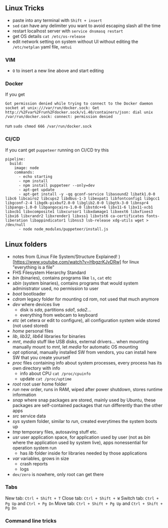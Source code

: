 ## Linux Tricks

- paste into any terminal with `Shift + insert` 
- `sed` can have any delimiter you want to avoid escaping slash all the time 
- restart localhost server with `service dnsmasq restart`
- get OS details `cat /etc/os-release` 
- edit network setting on system without UI without editing the `/etc/netplan` yaml file, `nmtui`

### VIM 
- `O` to insert a new line above and start editing

### Docker
If you get 
```
Got permission denied while trying to connect to the Docker daemon socket at unix:///var/run/docker.sock: Get http://%2Fvar%2Frun%2Fdocker.sock/v1.40/containers/json: dial unix /var/run/docker.sock: connect: permission denied
```
run `sudo chmod 666 /var/run/docker.sock`

### CI/CD 
If you cant get `puppeteer` running on CI/CD try this
```
pipeline:
  build:
    image: node
    commands:
      - echo starting
      - npm install
      - npm install puppeteer --only=dev
      - apt-get update
      - apt-get install -y -qq gconf-service libasound2 libatk1.0-0 libc6 libcairo2 libcups2 libdbus-1-3 libexpat1 libfontconfig1 libgcc1 libgconf-2-4 libgdk-pixbuf2.0-0 libglib2.0-0 libgtk-3-0 libnspr4 libpango-1.0-0 libpangocairo-1.0-0 libstdc++6 libx11-6 libx11-xcb1 libxcb1 libxcomposite1 libxcursor1 libxdamage1 libxext6 libxfixes3 libxi6 libxrandr2 libxrender1 libxss1 libxtst6 ca-certificates fonts-liberation libappindicator1 libnss3 lsb-release xdg-utils wget > /dev/null
      - node node_modules/puppeteer/install.js
```


## Linux folders
- notes from (Linux File System/Structure Explained!
)[https://www.youtube.com/watch?v=HbgzrKJvDRw]
for linux "everything is a file"
- FHS Filesystem Hierarchy Standard
- *bin* (binaries), contains programs like `ls`, `cat` etc
- *sbin* (system binaries), contains programs that would system administrator used, no permission to user 
- *boot* bootloader 
- *cdrom* legacy folder for mounting cd rom, not used that much anymore 
- *dev* where devices live
  - disk is *sda*, partitions *sda1*, *sda2*...
  - everything from webcam to keyboard
- *etc* (et cetera or edit to configure), all configuration system wide stored (not used stored)
- *home* personal files
- *lib*, *lib32*, *lib64* libraries for binaries 
- *mnt*, *media* stuff like USB disks, external drivers... when mounting manually mount to *mnt*, let *media* for automatic OS mounting
- *opt* optional, manually installed SW from vendors, you can install here SW that you create yourself 
- *proc* files containing info about system processes, every process has its own directory with info 
  - info about CPU `cat /proc/cpuinfo`
  - update `cat /proc/uptime`
- *root* root user home folder
- *run* new order, runs in RAM, wiped after power shutdown, stores runtime information 
- *snap* where snap packages are stored, mainly used by Ubuntu, these packages are self-contained packages that run differently than the other apps 
- *src* service data
- *sys* system folder, similar to *run*, created everytimes the system boots up
- *tmp* temporary files, autosaving stuff etc.
- *usr* user application space, for application used by user (not as *bin* where the application used by system live), apps nonessential for operation system run 
  - has *lib* folder inside for libraries needed by those applications
- *var* variables, grows in size
  - crash reports
  - logs 
- `dev/zero` is nowhere, only root can get there


### Tabs 
New tab: `Ctrl + Shift + T`
Close tab: `Ctrl + Shift + W`
Switch tab: `Ctrl + Pg Up` and `Ctrl + Pg Dn`
Move tab: `Ctrl + Shift + Pg Up` and `Ctrl + Shift + Pg Dn`

### Command line tricks 
